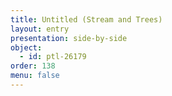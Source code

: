 ```yaml
---
title: Untitled (Stream and Trees)
layout: entry
presentation: side-by-side
object:
  - id: ptl-26179
order: 138
menu: false
---
```








